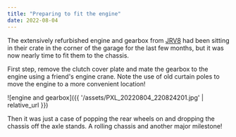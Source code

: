 ```yaml
---
title: "Preparing to fit the engine"
date: 2022-08-04
---
```


The extensively refurbished engine and gearbox from [JRV8](http://www.jrv8.co.uk/) had been sitting in their crate in the corner of the garage for the last few months, but it was now nearly time to fit them to the chassis.

First step, remove the clutch cover plate and mate the gearbox to the engine using a friend's engine crane. Note the use of old curtain poles to move the engine to a more convenient location!

![engine and gearbox]({{ '/assets/PXL_20220804_220824201.jpg' | relative_url }})

Then it was just a case of popping the rear wheels on and dropping the chassis off the axle stands. A rolling chassis and another major milestone!
